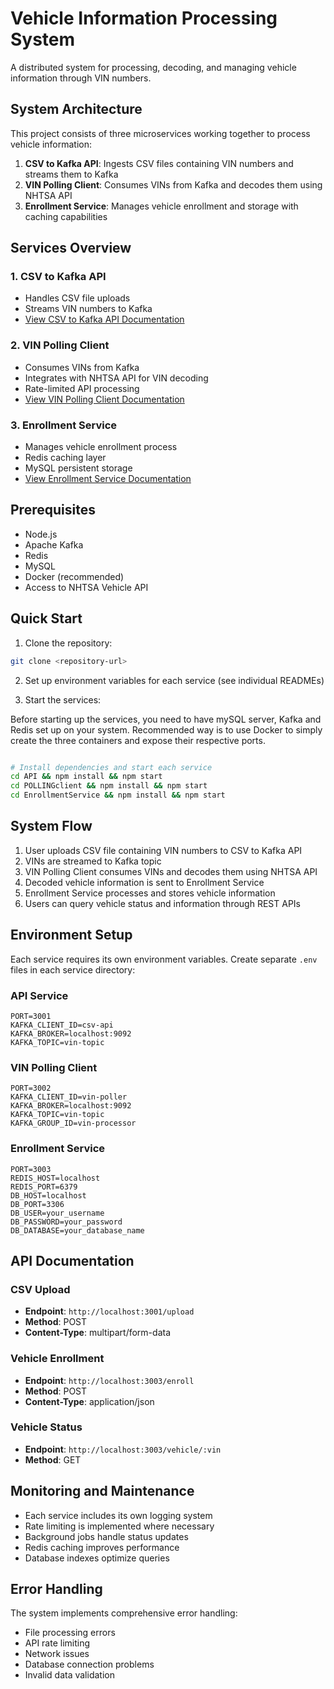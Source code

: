 # Vehicle Information Processing System

A distributed system for processing, decoding, and managing vehicle information through VIN numbers.

## System Architecture

This project consists of three microservices working together to process vehicle information:

1. **CSV to Kafka API**: Ingests CSV files containing VIN numbers and streams them to Kafka
2. **VIN Polling Client**: Consumes VINs from Kafka and decodes them using NHTSA API
3. **Enrollment Service**: Manages vehicle enrollment and storage with caching capabilities

## Services Overview

### 1. CSV to Kafka API
- Handles CSV file uploads
- Streams VIN numbers to Kafka
- [View CSV to Kafka API Documentation](./API/README.md)

### 2. VIN Polling Client
- Consumes VINs from Kafka
- Integrates with NHTSA API for VIN decoding
- Rate-limited API processing
- [View VIN Polling Client Documentation](./POLLINGclient/README.md)

### 3. Enrollment Service
- Manages vehicle enrollment process
- Redis caching layer
- MySQL persistent storage
- [View Enrollment Service Documentation](./EnrollmentService/README.md)

## Prerequisites

- Node.js
- Apache Kafka
- Redis
- MySQL
- Docker (recommended)
- Access to NHTSA Vehicle API

## Quick Start

1. Clone the repository:
```bash
git clone <repository-url>
```

2. Set up environment variables for each service (see individual READMEs)

3. Start the services:

Before starting up the services, you need to have mySQL server, Kafka and Redis set up on your system. Recommended way is to use Docker to simply create the three containers and expose their respective ports. 

```bash

# Install dependencies and start each service
cd API && npm install && npm start
cd POLLINGclient && npm install && npm start
cd EnrollmentService && npm install && npm start
```

## System Flow

1. User uploads CSV file containing VIN numbers to CSV to Kafka API
2. VINs are streamed to Kafka topic
3. VIN Polling Client consumes VINs and decodes them using NHTSA API
4. Decoded vehicle information is sent to Enrollment Service
5. Enrollment Service processes and stores vehicle information
6. Users can query vehicle status and information through REST APIs

## Environment Setup

Each service requires its own environment variables. Create separate `.env` files in each service directory:

### API Service
```env
PORT=3001
KAFKA_CLIENT_ID=csv-api
KAFKA_BROKER=localhost:9092
KAFKA_TOPIC=vin-topic
```

### VIN Polling Client
```env
PORT=3002
KAFKA_CLIENT_ID=vin-poller
KAFKA_BROKER=localhost:9092
KAFKA_TOPIC=vin-topic
KAFKA_GROUP_ID=vin-processor
```

### Enrollment Service
```env
PORT=3003
REDIS_HOST=localhost
REDIS_PORT=6379
DB_HOST=localhost
DB_PORT=3306
DB_USER=your_username
DB_PASSWORD=your_password
DB_DATABASE=your_database_name
```

## API Documentation

### CSV Upload
- **Endpoint**: `http://localhost:3001/upload`
- **Method**: POST
- **Content-Type**: multipart/form-data

### Vehicle Enrollment
- **Endpoint**: `http://localhost:3003/enroll`
- **Method**: POST
- **Content-Type**: application/json

### Vehicle Status
- **Endpoint**: `http://localhost:3003/vehicle/:vin`
- **Method**: GET

## Monitoring and Maintenance

- Each service includes its own logging system
- Rate limiting is implemented where necessary
- Background jobs handle status updates
- Redis caching improves performance
- Database indexes optimize queries

## Error Handling

The system implements comprehensive error handling:
- File processing errors
- API rate limiting
- Network issues
- Database connection problems
- Invalid data validation
